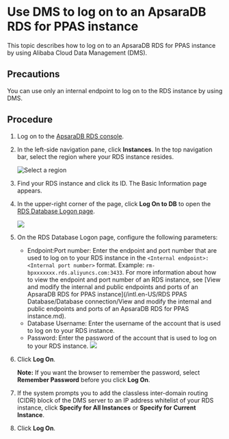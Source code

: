 # Use DMS to log on to an ApsaraDB RDS for PPAS instance

This topic describes how to log on to an ApsaraDB RDS for PPAS instance by using Alibaba Cloud Data Management \(DMS\).

## Precautions

You can use only an internal endpoint to log on to the RDS instance by using DMS.

## Procedure

1.  Log on to the [ApsaraDB RDS console](https://rds.console.aliyun.com/).
2.  In the left-side navigation pane, click **Instances**. In the top navigation bar, select the region where your RDS instance resides.

    ![Select a region](https://static-aliyun-doc.oss-accelerate.aliyuncs.com/assets/img/en-US/8651559951/p36543.png)

3.  Find your RDS instance and click its ID. The Basic Information page appears.
4.  In the upper-right corner of the page, click **Log On to DB** to open the [RDS Database Logon page](https://dms.console.aliyun.com/?spm=5176.doc49015.2.5.1qi2e9&token=549cf345-ac05-455c-b3f9-75eadae023fe#/dms/login).

    ![](https://static-aliyun-doc.oss-accelerate.aliyuncs.com/assets/img/en-US/5922472061/p4253.png)

5.  On the RDS Database Logon page, configure the following parameters:

    -   Endpoint:Port number: Enter the endpoint and port number that are used to log on to your RDS instance in the `<Internal endpoint>:<Internal port number>` format. Example: `rm-bpxxxxxxx.rds.aliyuncs.com:3433`. For more information about how to view the endpoint and port number of an RDS instance, see [View and modify the internal and public endpoints and ports of an ApsaraDB RDS for PPAS instance](/intl.en-US/RDS PPAS Database/Database connection/View and modify the internal and public endpoints and ports of an ApsaraDB RDS for PPAS instance.md).
    -   Database Username: Enter the username of the account that is used to log on to your RDS instance.
    -   Password: Enter the password of the account that is used to log on to your RDS instance.
    ![](https://static-aliyun-doc.oss-accelerate.aliyuncs.com/assets/img/en-US/7150359951/p4254.png)

6.  Click **Log On**.

    **Note:** If you want the browser to remember the password, select **Remember Password** before you click **Log On**.

7.  If the system prompts you to add the classless inter-domain routing \(CIDR\) block of the DMS server to an IP address whitelist of your RDS instance, click **Specify for All Instances** or **Specify for Current Instance**.
8.  Click **Log On**.


